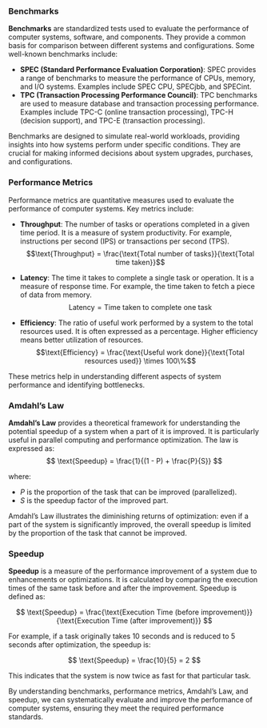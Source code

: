### Benchmarks

**Benchmarks** are standardized tests used to evaluate the performance of computer systems, software, and components. They provide a common basis for comparison between different systems and configurations. Some well-known benchmarks include:

- **SPEC (Standard Performance Evaluation Corporation)**: SPEC provides a range of benchmarks to measure the performance of CPUs, memory, and I/O systems. Examples include SPEC CPU, SPECjbb, and SPECint.
- **TPC (Transaction Processing Performance Council)**: TPC benchmarks are used to measure database and transaction processing performance. Examples include TPC-C (online transaction processing), TPC-H (decision support), and TPC-E (transaction processing).

Benchmarks are designed to simulate real-world workloads, providing insights into how systems perform under specific conditions. They are crucial for making informed decisions about system upgrades, purchases, and configurations.

### Performance Metrics

Performance metrics are quantitative measures used to evaluate the performance of computer systems. Key metrics include:

- **Throughput**: The number of tasks or operations completed in a given time period. It is a measure of system productivity. For example, instructions per second (IPS) or transactions per second (TPS).
$$\text{Throughput} = \frac{\text{Total number of tasks}}{\text{Total time taken}}$$


- **Latency**: The time it takes to complete a single task or operation. It is a measure of response time. For example, the time taken to fetch a piece of data from memory.
$$\text{Latency} = \text{Time taken to complete one task}$$


- **Efficiency**: The ratio of useful work performed by a system to the total resources used. It is often expressed as a percentage. Higher efficiency means better utilization of resources.
$$\text{Efficiency} = \frac{\text{Useful work done}}{\text{Total resources used}} \times 100\%$$


These metrics help in understanding different aspects of system performance and identifying bottlenecks.

### Amdahl’s Law

**Amdahl’s Law** provides a theoretical framework for understanding the potential speedup of a system when a part of it is improved. It is particularly useful in parallel computing and performance optimization. The law is expressed as:
$$
\text{Speedup} = \frac{1}{(1 - P) + \frac{P}{S}}
$$

where:
- $P$ is the proportion of the task that can be improved (parallelized).
- $S$ is the speedup factor of the improved part.

Amdahl’s Law illustrates the diminishing returns of optimization: even if a part of the system is significantly improved, the overall speedup is limited by the proportion of the task that cannot be improved.

### Speedup

**Speedup** is a measure of the performance improvement of a system due to enhancements or optimizations. It is calculated by comparing the execution times of the same task before and after the improvement. Speedup is defined as:

$$
\text{Speedup} = \frac{\text{Execution Time (before improvement)}}{\text{Execution Time (after improvement)}}
$$

For example, if a task originally takes 10 seconds and is reduced to 5 seconds after optimization, the speedup is:

$$
\text{Speedup} = \frac{10}{5} = 2
$$

This indicates that the system is now twice as fast for that particular task.

By understanding benchmarks, performance metrics, Amdahl’s Law, and speedup, we can systematically evaluate and improve the performance of computer systems, ensuring they meet the required performance standards.